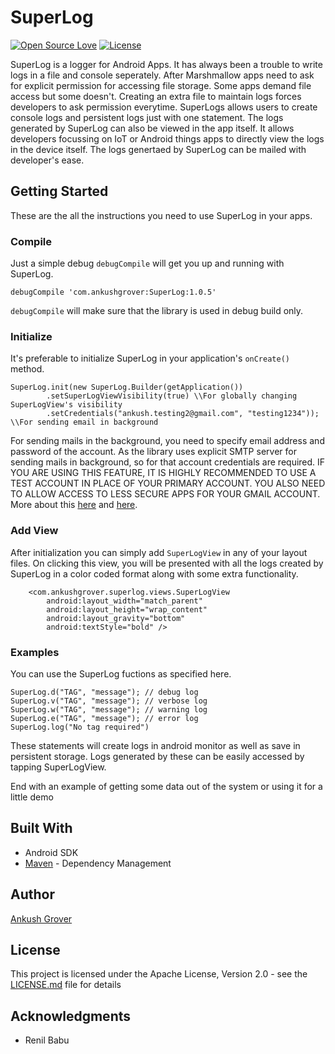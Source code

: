 # SuperLog

[![Open Source Love](https://badges.frapsoft.com/os/v2/open-source.svg?v=103)](https://github.com/groverankush/SuperLog) 
[![License](https://img.shields.io/badge/license-Apache%202.0-blue.svg)](https://github.com/groverankush/SuperLog/blob/master/LICENSE)


SuperLog is a logger for Android Apps. It has always been a trouble to write logs in a file and console seperately. After Marshmallow apps need to ask for explicit permission for accessing file storage. Some apps demand file access but some doesn't. Creating an extra file to maintain logs forces developers to ask permission everytime. SuperLogs allows users to create console logs and persistent logs just with one statement. The logs generated by SuperLog can also be viewed in the app itself. It allows developers focussing on IoT or Android things apps to directly view the logs in the device itself. The logs genertaed by SuperLog can be mailed with developer's ease.     

## Getting Started

These are the all the instructions you need to use SuperLog in your apps.

### Compile

Just a simple debug `debugCompile` will get you up and running with SuperLog.

```
debugCompile 'com.ankushgrover:SuperLog:1.0.5'
```
`debugCompile` will make sure that the library is used in debug build only.

### Initialize

It's preferable to initialize SuperLog in your application's `onCreate()` method.

```
SuperLog.init(new SuperLog.Builder(getApplication())
        .setSuperLogViewVisibility(true) \\For globally changing SuperLogView's visibility
        .setCredentials("ankush.testing2@gmail.com", "testing1234")); \\For sending email in background
```
For sending mails in the background, you need to specify email address and password of the account. As the library uses explicit SMTP server for sending mails in background, so for that account credentials are required.
IF YOU ARE USING THIS FEATURE, IT IS HIGHLY RECOMMENDED TO USE A TEST ACCOUNT IN PLACE OF YOUR PRIMARY ACCOUNT. YOU ALSO NEED TO ALLOW ACCESS TO LESS SECURE APPS FOR YOUR GMAIL ACCOUNT. More about this [here](https://support.google.com/accounts/answer/6010255?hl=en) and [here](https://myaccount.google.com/lesssecureapps). 

### Add View

After initialization you can simply add `SuperLogView` in any of your layout files. On clicking this view, you will be presented with all the logs created by SuperLog in a color coded format along with some extra functionality.

```
    <com.ankushgrover.superlog.views.SuperLogView
        android:layout_width="match_parent"
        android:layout_height="wrap_content"
        android:layout_gravity="bottom"
        android:textStyle="bold" />
```

### Examples

You can use the SuperLog fuctions as specified here.

```
SuperLog.d("TAG", "message"); // debug log
SuperLog.v("TAG", "message"); // verbose log
SuperLog.w("TAG", "message"); // warning log
SuperLog.e("TAG", "message"); // error log
SuperLog.log("No tag required") 

```
These statements will create logs in android monitor as well as save in persistent storage. Logs generated by these can be easily accessed by tapping SuperLogView.

End with an example of getting some data out of the system or using it for a little demo

## Built With

* Android SDK
* [Maven](https://bintray.com/ankushgrover) - Dependency Management


## Author

[Ankush Grover](https://ankushgrover.com/)


## License

This project is licensed under the Apache License, Version 2.0 - see the [LICENSE.md](LICENSE.md) file for details

## Acknowledgments

* Renil Babu
